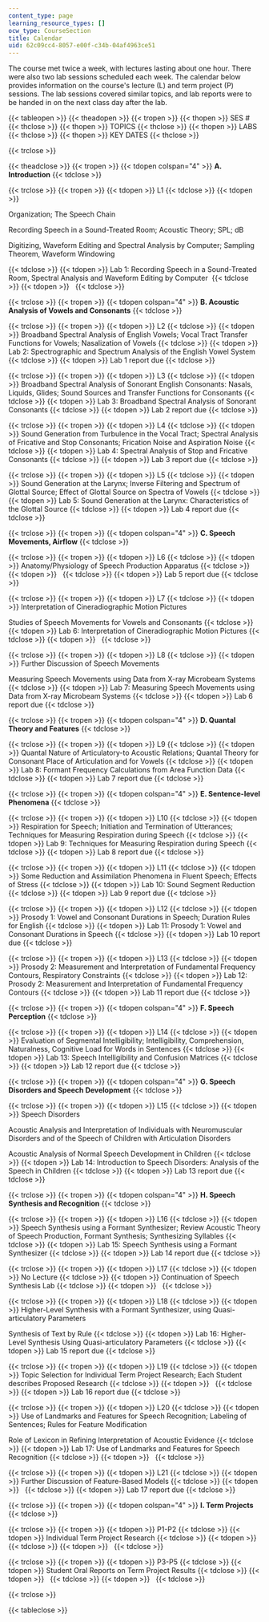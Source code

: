 ```yaml
---
content_type: page
learning_resource_types: []
ocw_type: CourseSection
title: Calendar
uid: 62c09cc4-8057-e00f-c34b-04af4963ce51
---
```


The course met twice a week, with lectures lasting about one hour. There were also two lab sessions scheduled each week. The calendar below provides information on the course's lecture (L) and term project (P) sessions. The lab sessions covered similar topics, and lab reports were to be handed in on the next class day after the lab.

{{< tableopen >}}
{{< theadopen >}}
{{< tropen >}}
{{< thopen >}}
SES #
{{< thclose >}}
{{< thopen >}}
TOPICS
{{< thclose >}}
{{< thopen >}}
LABS
{{< thclose >}}
{{< thopen >}}
KEY DATES
{{< thclose >}}

{{< trclose >}}

{{< theadclose >}}
{{< tropen >}}
{{< tdopen colspan="4" >}}
**A. Introduction**
{{< tdclose >}}

{{< trclose >}}
{{< tropen >}}
{{< tdopen >}}
L1
{{< tdclose >}}
{{< tdopen >}}


Organization; The Speech Chain  
  
Recording Speech in a Sound-Treated Room; Acoustic Theory; SPL; dB

Digitizing, Waveform Editing and Spectral Analysis by Computer; Sampling Theorem, Waveform Windowing


{{< tdclose >}}
{{< tdopen >}}
Lab 1: Recording Speech in a Sound-Treated Room, Spectral Analysis and Waveform Editing by Computer 
{{< tdclose >}}
{{< tdopen >}}
 
{{< tdclose >}}

{{< trclose >}}
{{< tropen >}}
{{< tdopen colspan="4" >}}
**B. Acoustic Analysis of Vowels and Consonants**
{{< tdclose >}}

{{< trclose >}}
{{< tropen >}}
{{< tdopen >}}
L2
{{< tdclose >}}
{{< tdopen >}}
Broadband Spectral Analysis of English Vowels; Vocal Tract Transfer Functions for Vowels; Nasalization of Vowels
{{< tdclose >}}
{{< tdopen >}}
Lab 2: Spectrographic and Spectrum Analysis of the English Vowel System
{{< tdclose >}}
{{< tdopen >}}
Lab 1 report due
{{< tdclose >}}

{{< trclose >}}
{{< tropen >}}
{{< tdopen >}}
L3
{{< tdclose >}}
{{< tdopen >}}
Broadband Spectral Analysis of Sonorant English Consonants: Nasals, Liquids, Glides; Sound Sources and Transfer Functions for Consonants
{{< tdclose >}}
{{< tdopen >}}
Lab 3: Broadband Spectral Analysis of Sonorant Consonants
{{< tdclose >}}
{{< tdopen >}}
Lab 2 report due
{{< tdclose >}}

{{< trclose >}}
{{< tropen >}}
{{< tdopen >}}
L4
{{< tdclose >}}
{{< tdopen >}}
Sound Generation from Turbulence in the Vocal Tract; Spectral Analysis of Fricative and Stop Consonants; Frication Noise and Aspiration Noise
{{< tdclose >}}
{{< tdopen >}}
Lab 4: Spectral Analysis of Stop and Fricative Consonants
{{< tdclose >}}
{{< tdopen >}}
Lab 3 report due
{{< tdclose >}}

{{< trclose >}}
{{< tropen >}}
{{< tdopen >}}
L5
{{< tdclose >}}
{{< tdopen >}}
Sound Generation at the Larynx; Inverse Filtering and Spectrum of Glottal Source; Effect of Glottal Source on Spectra of Vowels
{{< tdclose >}}
{{< tdopen >}}
Lab 5: Sound Generation at the Larynx: Characteristics of the Glottal Source
{{< tdclose >}}
{{< tdopen >}}
Lab 4 report due
{{< tdclose >}}

{{< trclose >}}
{{< tropen >}}
{{< tdopen colspan="4" >}}
**C. Speech Movements, Airflow**
{{< tdclose >}}

{{< trclose >}}
{{< tropen >}}
{{< tdopen >}}
L6
{{< tdclose >}}
{{< tdopen >}}
Anatomy/Physiology of Speech Production Apparatus
{{< tdclose >}}
{{< tdopen >}}
 
{{< tdclose >}}
{{< tdopen >}}
Lab 5 report due
{{< tdclose >}}

{{< trclose >}}
{{< tropen >}}
{{< tdopen >}}
L7
{{< tdclose >}}
{{< tdopen >}}
Interpretation of Cineradiographic Motion Pictures  
  
Studies of Speech Movements for Vowels and Consonants
{{< tdclose >}}
{{< tdopen >}}
Lab 6: Interpretation of Cineradiographic Motion Pictures
{{< tdclose >}}
{{< tdopen >}}
 
{{< tdclose >}}

{{< trclose >}}
{{< tropen >}}
{{< tdopen >}}
L8
{{< tdclose >}}
{{< tdopen >}}
Further Discussion of Speech Movements  
  
Measuring Speech Movements using Data from X-ray Microbeam Systems
{{< tdclose >}}
{{< tdopen >}}
Lab 7: Measuring Speech Movements using Data from X-ray Microbeam Systems
{{< tdclose >}}
{{< tdopen >}}
Lab 6 report due
{{< tdclose >}}

{{< trclose >}}
{{< tropen >}}
{{< tdopen colspan="4" >}}
**D. Quantal Theory and Features**
{{< tdclose >}}

{{< trclose >}}
{{< tropen >}}
{{< tdopen >}}
L9
{{< tdclose >}}
{{< tdopen >}}
Quantal Nature of Articulatory-to Acoustic Relations; Quantal Theory for Consonant Place of Articulation and for Vowels
{{< tdclose >}}
{{< tdopen >}}
Lab 8: Formant Frequency Calculations from Area Function Data
{{< tdclose >}}
{{< tdopen >}}
Lab 7 report due
{{< tdclose >}}

{{< trclose >}}
{{< tropen >}}
{{< tdopen colspan="4" >}}
**E. Sentence-level Phenomena**
{{< tdclose >}}

{{< trclose >}}
{{< tropen >}}
{{< tdopen >}}
L10
{{< tdclose >}}
{{< tdopen >}}
Respiration for Speech; Initiation and Termination of Utterances; Techniques for Measuring Respiration during Speech
{{< tdclose >}}
{{< tdopen >}}
Lab 9: Techniques for Measuring Respiration during Speech
{{< tdclose >}}
{{< tdopen >}}
Lab 8 report due
{{< tdclose >}}

{{< trclose >}}
{{< tropen >}}
{{< tdopen >}}
L11
{{< tdclose >}}
{{< tdopen >}}
Some Reduction and Assimilation Phenomena in Fluent Speech; Effects of Stress
{{< tdclose >}}
{{< tdopen >}}
Lab 10: Sound Segment Reduction
{{< tdclose >}}
{{< tdopen >}}
Lab 9 report due
{{< tdclose >}}

{{< trclose >}}
{{< tropen >}}
{{< tdopen >}}
L12
{{< tdclose >}}
{{< tdopen >}}
Prosody 1: Vowel and Consonant Durations in Speech; Duration Rules for English
{{< tdclose >}}
{{< tdopen >}}
Lab 11: Prosody 1: Vowel and Consonant Durations in Speech
{{< tdclose >}}
{{< tdopen >}}
Lab 10 report due
{{< tdclose >}}

{{< trclose >}}
{{< tropen >}}
{{< tdopen >}}
L13
{{< tdclose >}}
{{< tdopen >}}
Prosody 2: Measurement and Interpretation of Fundamental Frequency Contours, Respiratory Constraints
{{< tdclose >}}
{{< tdopen >}}
Lab 12: Prosody 2: Measurement and Interpretation of Fundamental Frequency Contours
{{< tdclose >}}
{{< tdopen >}}
Lab 11 report due
{{< tdclose >}}

{{< trclose >}}
{{< tropen >}}
{{< tdopen colspan="4" >}}
**F. Speech Perception**
{{< tdclose >}}

{{< trclose >}}
{{< tropen >}}
{{< tdopen >}}
L14
{{< tdclose >}}
{{< tdopen >}}
Evaluation of Segmental Intelligibility; Intelligibility, Comprehension, Naturalness, Cognitive Load for Words in Sentences
{{< tdclose >}}
{{< tdopen >}}
Lab 13: Speech Intelligibility and Confusion Matrices
{{< tdclose >}}
{{< tdopen >}}
Lab 12 report due
{{< tdclose >}}

{{< trclose >}}
{{< tropen >}}
{{< tdopen colspan="4" >}}
**G. Speech Disorders and Speech Development**
{{< tdclose >}}

{{< trclose >}}
{{< tropen >}}
{{< tdopen >}}
L15
{{< tdclose >}}
{{< tdopen >}}
Speech Disorders  
  
Acoustic Analysis and Interpretation of Individuals with Neuromuscular Disorders and of the Speech of Children with Articulation Disorders  
  
Acoustic Analysis of Normal Speech Development in Children
{{< tdclose >}}
{{< tdopen >}}
Lab 14: Introduction to Speech Disorders: Analysis of the Speech in Children
{{< tdclose >}}
{{< tdopen >}}
Lab 13 report due
{{< tdclose >}}

{{< trclose >}}
{{< tropen >}}
{{< tdopen colspan="4" >}}
**H. Speech Synthesis and Recognition**
{{< tdclose >}}

{{< trclose >}}
{{< tropen >}}
{{< tdopen >}}
L16
{{< tdclose >}}
{{< tdopen >}}
Speech Synthesis using a Formant Synthesizer; Review Acoustic Theory of Speech Production, Formant Synthesis; Synthesizing Syllables
{{< tdclose >}}
{{< tdopen >}}
Lab 15: Speech Synthesis using a Formant Synthesizer
{{< tdclose >}}
{{< tdopen >}}
Lab 14 report due
{{< tdclose >}}

{{< trclose >}}
{{< tropen >}}
{{< tdopen >}}
L17
{{< tdclose >}}
{{< tdopen >}}
No Lecture
{{< tdclose >}}
{{< tdopen >}}
Continuation of Speech Synthesis Lab
{{< tdclose >}}
{{< tdopen >}}
 
{{< tdclose >}}

{{< trclose >}}
{{< tropen >}}
{{< tdopen >}}
L18
{{< tdclose >}}
{{< tdopen >}}
Higher-Level Synthesis with a Formant Synthesizer, using Quasi-articulatory Parameters  
  
Synthesis of Text by Rule
{{< tdclose >}}
{{< tdopen >}}
Lab 16: Higher-Level Synthesis Using Quasi-articulatory Parameters
{{< tdclose >}}
{{< tdopen >}}
Lab 15 report due
{{< tdclose >}}

{{< trclose >}}
{{< tropen >}}
{{< tdopen >}}
L19
{{< tdclose >}}
{{< tdopen >}}
Topic Selection for Individual Term Project Research; Each Student describes Proposed Research
{{< tdclose >}}
{{< tdopen >}}
 
{{< tdclose >}}
{{< tdopen >}}
Lab 16 report due
{{< tdclose >}}

{{< trclose >}}
{{< tropen >}}
{{< tdopen >}}
L20
{{< tdclose >}}
{{< tdopen >}}
Use of Landmarks and Features for Speech Recognition; Labeling of Sentences; Rules for Feature Modification  
  
Role of Lexicon in Refining Interpretation of Acoustic Evidence
{{< tdclose >}}
{{< tdopen >}}
Lab 17: Use of Landmarks and Features for Speech Recognition
{{< tdclose >}}
{{< tdopen >}}
 
{{< tdclose >}}

{{< trclose >}}
{{< tropen >}}
{{< tdopen >}}
L21
{{< tdclose >}}
{{< tdopen >}}
Further Discussion of Feature-Based Models
{{< tdclose >}}
{{< tdopen >}}
 
{{< tdclose >}}
{{< tdopen >}}
Lab 17 report due
{{< tdclose >}}

{{< trclose >}}
{{< tropen >}}
{{< tdopen colspan="4" >}}
**I. Term Projects**
{{< tdclose >}}

{{< trclose >}}
{{< tropen >}}
{{< tdopen >}}
P1-P2
{{< tdclose >}}
{{< tdopen >}}
Individual Term Project Research
{{< tdclose >}}
{{< tdopen >}}
 
{{< tdclose >}}
{{< tdopen >}}
 
{{< tdclose >}}

{{< trclose >}}
{{< tropen >}}
{{< tdopen >}}
P3-P5
{{< tdclose >}}
{{< tdopen >}}
Student Oral Reports on Term Project Results
{{< tdclose >}}
{{< tdopen >}}
 
{{< tdclose >}}
{{< tdopen >}}
 
{{< tdclose >}}

{{< trclose >}}

{{< tableclose >}}
